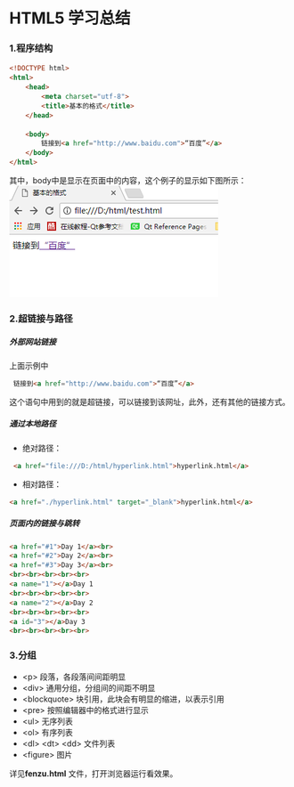 # HTML5 学习总结
### 1.程序结构
```html
<!DOCTYPE html>
<html>
    <head>
        <meta charset="utf-8">
        <title>基本的格式</title>
    </head>

    <body>
        链接到<a href="http://www.baidu.com">“百度”</a>
    </body>
</html>
```
其中，body中是显示在页面中的内容，这个例子的显示如下图所示：
![链接到百度](https://github.com/LiuJLin/html_/blob/master/resource/readme_1.png)
### 2.超链接与路径
##### 外部网站链接
上面示例中
```html
 链接到<a href="http://www.baidu.com">“百度”</a>
```
这个语句中用到的就是超链接，可以链接到该网址，此外，还有其他的链接方式。
##### 通过本地路径
* 绝对路径：
```html
 <a href="file:///D:/html/hyperlink.html">hyperlink.html</a>
```
* 相对路径：
```html
<a href="./hyperlink.html" target="_blank">hyperlink.html</a>
```
##### 页面内的链接与跳转
```html
<a href="#1">Day 1</a><br>
<a href="#2">Day 2</a><br>
<a href="#3">Day 3</a><br>
<br><br><br><br><br>
<a name="1"></a>Day 1
<br><br><br><br><br>
<a name="2"></a>Day 2
<br><br><br><br><br>
<a id="3"></a>Day 3
<br><br><br><br><br>
```
### 3.分组
* <p\>  段落，各段落间间距明显
* <div\> 通用分组，分组间的间距不明显
* <blockquote\> 块引用，此块会有明显的缩进，以表示引用
* <pre\> 按照编辑器中的格式进行显示
* <ul\> 无序列表
* <ol\> 有序列表
* <dl\> <dt\> <dd\> 文件列表
* <figure\> 图片  

详见**fenzu.html** 文件，打开浏览器运行看效果。
